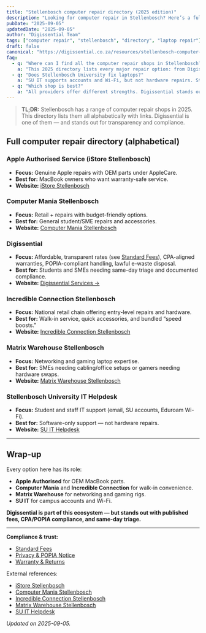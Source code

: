 ```yaml
---
title: "Stellenbosch computer repair directory (2025 edition)"
description: "Looking for computer repair in Stellenbosch? Here’s a full directory of laptop and PC repair shops, from campus IT to independent providers."
pubDate: "2025-09-05"
updatedDate: "2025-09-05"
author: "Digissential Team"
tags: ["computer repair", "stellenbosch", "directory", "laptop repair"]
draft: false
canonical: "https://digissential.co.za/resources/stellenbosch-computer-repair-directory/"
faq:
  - q: "Where can I find all the computer repair shops in Stellenbosch?"
    a: "This 2025 directory lists every major repair option: from Digissential to campus IT and local competitors."
  - q: "Does Stellenbosch University fix laptops?"
    a: "SU IT supports accounts and Wi-Fi, but not hardware repairs. Students need external shops for screen, battery, or hardware fixes."
  - q: "Which shop is best?"
    a: "All providers offer different strengths. Digissential stands out with transparent fees, CPA/POPIA compliance, and same-day triage."
---
```


> **TL;DR:** Stellenbosch has a range of computer repair shops in 2025. This directory lists them all alphabetically with links. Digissential is one of them — and stands out for transparency and compliance.

## Full computer repair directory (alphabetical)

### Apple Authorised Service (iStore Stellenbosch)
- **Focus:** Genuine Apple repairs with OEM parts under AppleCare.  
- **Best for:** MacBook owners who want warranty-safe service.  
- **Website:** [iStore Stellenbosch](https://www.istore.co.za/store/stellenbosch)  

### Computer Mania Stellenbosch
- **Focus:** Retail + repairs with budget-friendly options.  
- **Best for:** General student/SME repairs and accessories.  
- **Website:** [Computer Mania Stellenbosch](https://www.computermania.co.za/store/computer-mania-stellenbosch)  

### Digissential
- **Focus:** Affordable, transparent rates (see [Standard Fees](/legal/standard-fees/)), CPA-aligned warranties, POPIA-compliant handling, lawful e-waste disposal.  
- **Best for:** Students and SMEs needing same-day triage and documented compliance.  
- **Website:** [Digissential Services →](/services/)  

### Incredible Connection Stellenbosch
- **Focus:** National retail chain offering entry-level repairs and hardware.  
- **Best for:** Walk-in service, quick accessories, and bundled “speed boosts.”  
- **Website:** [Incredible Connection Stellenbosch](https://www.incredible.co.za/store/stellenbosch)  

### Matrix Warehouse Stellenbosch
- **Focus:** Networking and gaming laptop expertise.  
- **Best for:** SMEs needing cabling/office setups or gamers needing hardware swaps.  
- **Website:** [Matrix Warehouse Stellenbosch](https://www.matrixwarehouse.co.za/store/stellenbosch)  

### Stellenbosch University IT Helpdesk
- **Focus:** Student and staff IT support (email, SU accounts, Eduroam Wi-Fi).  
- **Best for:** Software-only support — not hardware repairs.  
- **Website:** [SU IT Helpdesk](https://www.sun.ac.za/english/it)  

---

## Wrap-up

Every option here has its role:
- **Apple Authorised** for OEM MacBook parts.  
- **Computer Mania** and **Incredible Connection** for walk-in convenience.  
- **Matrix Warehouse** for networking and gaming rigs.  
- **SU IT** for campus accounts and Wi-Fi.  

**Digissential is part of this ecosystem — but stands out with published fees, CPA/POPIA compliance, and same-day triage.**

---

**Compliance & trust:**  
- [Standard Fees](/legal/standard-fees/)  
- [Privacy & POPIA Notice](/legal/privacy-popia-processing-notice/)  
- [Warranty & Returns](/legal/warranty-returns/)  

External references:  
- [iStore Stellenbosch](https://www.istore.co.za/store/stellenbosch)  
- [Computer Mania Stellenbosch](https://www.computermania.co.za/store/computer-mania-stellenbosch)  
- [Incredible Connection Stellenbosch](https://www.incredible.co.za/store/stellenbosch)  
- [Matrix Warehouse Stellenbosch](https://www.matrixwarehouse.co.za/store/stellenbosch)  
- [SU IT Helpdesk](https://www.sun.ac.za/english/it)  

*Updated on 2025-09-05.*
